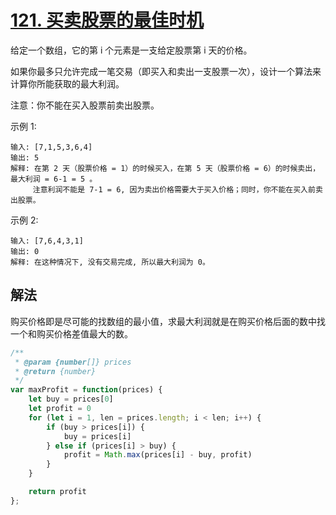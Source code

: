 # [121. 买卖股票的最佳时机](https://leetcode-cn.com/problems/best-time-to-buy-and-sell-stock/)
给定一个数组，它的第 i 个元素是一支给定股票第 i 天的价格。

如果你最多只允许完成一笔交易（即买入和卖出一支股票一次），设计一个算法来计算你所能获取的最大利润。

注意：你不能在买入股票前卖出股票。

 

示例 1:
```
输入: [7,1,5,3,6,4]
输出: 5
解释: 在第 2 天（股票价格 = 1）的时候买入，在第 5 天（股票价格 = 6）的时候卖出，最大利润 = 6-1 = 5 。
     注意利润不能是 7-1 = 6, 因为卖出价格需要大于买入价格；同时，你不能在买入前卖出股票。
```
示例 2:
```
输入: [7,6,4,3,1]
输出: 0
解释: 在这种情况下, 没有交易完成, 所以最大利润为 0。
```
## 解法
购买价格即是尽可能的找数组的最小值，求最大利润就是在购买价格后面的数中找一个和购买价格差值最大的数。
```js
/**
 * @param {number[]} prices
 * @return {number}
 */
var maxProfit = function(prices) {
    let buy = prices[0]
    let profit = 0
    for (let i = 1, len = prices.length; i < len; i++) {
        if (buy > prices[i]) {
            buy = prices[i]
        } else if (prices[i] > buy) {
            profit = Math.max(prices[i] - buy, profit)
        }
    }

    return profit
};
```
